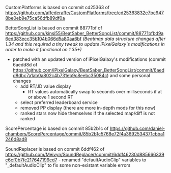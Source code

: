 CustomPlatforms is based on commit cd25363 of https://github.com/affederaffe/CustomPlatforms/tree/cd25363832e7bc9478be0eb9e75ca56dfb89df0a


BetterSongList is based on commit 88771bf of https://github.com/kinsi55/BeatSaber_BetterSongList/commit/88771bfbd9a6ed383ecc35b104b066d5a80aa6bf
*(Beatmap data structure changed after 1.34 and this required a tiny tweak to update iPixelGalaxy's modifications in order to make it functional on 1.35+)*
- patched with an updated version of iPixelGalaxy's modifications (commit 6aedd8d of https://github.com/iPixelGalaxy/BeatSaber_BetterSongList/commit/6aedd8dbc7a1ab0a802c4b731eb9c8eebc35084c) and some personal changes
	- add RT/JD value display
		- RT values automatically swap to seconds over milliseconds if at or above 1 second RT
	- select preferred leaderboard service
	- removed PP display (there are more in-depth mods for this now)
	- ranked stars now hide themselves if the selected map/diff is not ranked


ScorePercentage is based on commit 85b2b1c of https://github.com/daniel-chambers/ScorePercentage/commit/85b2b1c5768e72f4a3692534371cbba1246d8ad8

SoundReplacer is based on commit 6ddf462 of https://github.com/Meivyn/SoundReplacer/commit/6ddf46230d885666339c6cf0b7fc217647199cd7
	- renamed "defaultAudioClip" variables to "_defaultAudioClip" to fix some non-existant variable errors